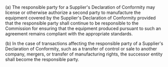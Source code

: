 (a) The responsible party for a Supplier's Declaration of Conformity may license or otherwise authorize a second party to manufacture the equipment covered by the Supplier's Declaration of Conformity provided that the responsible party shall continue to be responsible to the Commission for ensuring that the equipment produced pursuant to such an agreement remains compliant with the appropriate standards.
              

(b) In the case of transactions affecting the responsible party of a Supplier's Declaration of Conformity, such as a transfer of control or sale to another company, mergers, or transfer of manufacturing rights, the successor entity shall become the responsible party.

